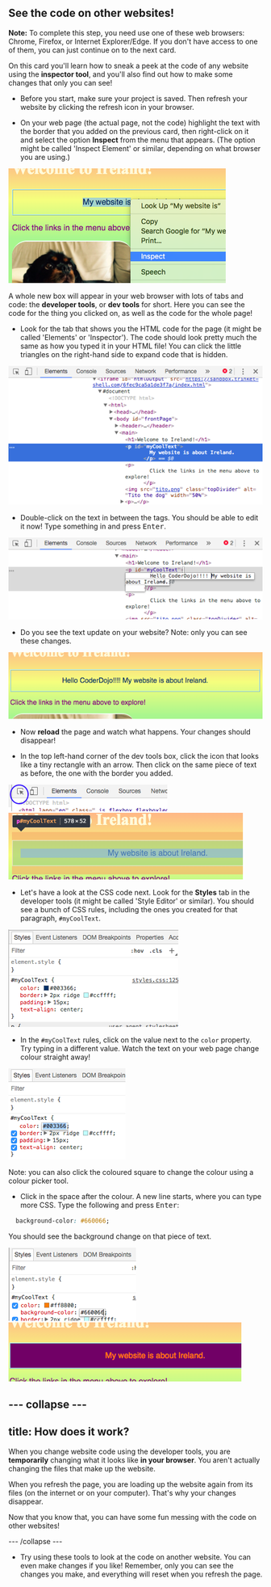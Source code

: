 ## See the code on other websites!

**Note:** To complete this step, you need use one of these web browsers: Chrome, Firefox, or Internet Explorer/Edge. If you don't have access to one of them, you can just continue on to the next card.

On this card you'll learn how to sneak a peek at the code of any website using the **inspector tool**, and you'll also find out how to make some changes that only you can see!

+ Before you start, make sure your project is saved. Then refresh your website by clicking the refresh icon in your browser. 

+ On your web page (the actual page, not the code) highlight the text with the border that you added on the previous card, then right-click on it and select the option **Inspect** from the menu that appears. (The option might be called 'Inspect Element' or similar, depending on what browser you are using.)

![Selecting the Inspect option on highlighted text](images/highlightTextAndInspect.png)

A whole new box will appear in your web browser with lots of tabs and code: the **developer tools**, or **dev tools** for short. Here you can see the code for the thing you clicked on, as well as the code for the whole page!

+ Look for the tab that shows you the HTML code for the page (it might be called 'Elements' or 'Inspector'). The code should look pretty much the same as how you typed it in your HTML file! You can click the little triangles on the right-hand side to expand code that is hidden.

![Inspector showing a text element](images/inspectTextHtml.png)

+ Double-click on the text in between the tags. You should be able to edit it now! Type something in and press <kbd>Enter</kbd>.

![Editing text using the inspector tool](images/inspectEditHtmlText.png)

+ Do you see the text update on your website? Note: only you can see these changes.

![Website with edited text](images/inspectEditHtmlTextResult.png)

+ Now **reload** the page and watch what happens. Your changes should disappear!

+ In the top left-hand corner of the dev tools box, click the icon that looks like a tiny rectangle with an arrow. Then click on the same piece of text as before, the one with the border you added.

![The icon to select elements](images/inspectorSelectIcon.png)
![Selecting an element](images/inspectorSelectElement.png)

+  Let's have a look at the CSS code next. Look for the **Styles** tab in the developer tools (it might be called 'Style Editor' or similar). You should see a bunch of CSS rules, including the ones you created for that paragraph, `#myCoolText`.

![Viewing the CSS code for an element](images/inspectCssBlock.png)

+ In the `#myCoolText` rules, click on the value next to the `color` property. Try typing in a different value. Watch the text on your web page change colour straight away! 

![Editing the text colour using the CSS inspector](images/inspectEditCssColor.png)

Note: you can also click the coloured square to change the colour using a colour picker tool. 

+ Click in the space after the colour. A new line starts, where you can type more CSS. Type the following and press <kbd>Enter</kbd>:

```css
  background-color: #660066;
```

You should see the background change on that piece of text.

![Adding the background colour property](images/inspectorEditingBgCol.png) 
![The new background colour](images/inspectorEditBgResult.png)

--- collapse ---
---
title: How does it work? 
---

When you change website code using the developer tools, you are **temporarily** changing what it looks like **in your browser**. You aren't actually changing the files that make up the website.

When you refresh the page, you are loading up the website again from its files (on the internet or on your computer). That's why your changes disappear.

Now that you know that, you can have some fun messing with the code on other websites!

--- /collapse ---

+ Try using these tools to look at the code on another website. You can even make changes if you like! Remember, only you can see the changes you make, and everything will reset when you refresh the page.
